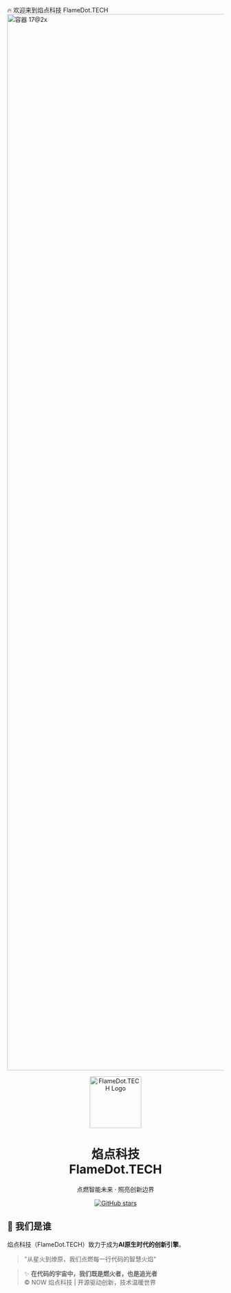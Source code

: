 
🔥 欢迎来到焰点科技 FlameDot.TECH
<img width="7884" height="2456" alt="容器 17@2x" src="https://github.com/user-attachments/assets/9afc4130-054e-4aa5-9d6c-ce12bcf9b2e5" />

<div align="center">
  <img src="https://github.com/user-attachments/assets/9afc4130-054e-4aa5-9d6c-ce12bcf9b2e5" alt="FlameDot.TECH Logo" width="120">
  <h1>焰点科技 </br> FlameDot.TECH</h1>
  <p>点燃智能未来 · 照亮创新边界</p>
  
  [![GitHub stars](https://img.shields.io/github/stars/FlameDot-TECH?style=social)](https://github.com/FlameDot-TECH)
</div>

## 🚀 我们是谁

焰点科技（FlameDot.TECH）致力于成为**AI原生时代的创新引擎**。

> "从星火到燎原，我们点燃每一行代码的智慧火焰"

> ✨ **在代码的宇宙中，我们既是燃火者，也是追光者**  
> © NOW 焰点科技 | 开源驱动创新，技术温暖世界
